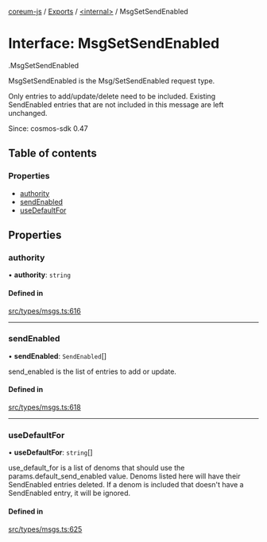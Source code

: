 [coreum-js](../README.md) / [Exports](../modules.md) / [<internal\>](../modules/internal_.md) / MsgSetSendEnabled

# Interface: MsgSetSendEnabled

[<internal>](../modules/internal_.md).MsgSetSendEnabled

MsgSetSendEnabled is the Msg/SetSendEnabled request type.

Only entries to add/update/delete need to be included.
Existing SendEnabled entries that are not included in this
message are left unchanged.

Since: cosmos-sdk 0.47

## Table of contents

### Properties

- [authority](internal_.MsgSetSendEnabled.md#authority)
- [sendEnabled](internal_.MsgSetSendEnabled.md#sendenabled)
- [useDefaultFor](internal_.MsgSetSendEnabled.md#usedefaultfor)

## Properties

### authority

• **authority**: `string`

#### Defined in

[src/types/msgs.ts:616](https://github.com/PyramydLabs/coreum-js/blob/1b17c7f/src/types/msgs.ts#L616)

___

### sendEnabled

• **sendEnabled**: `SendEnabled`[]

send_enabled is the list of entries to add or update.

#### Defined in

[src/types/msgs.ts:618](https://github.com/PyramydLabs/coreum-js/blob/1b17c7f/src/types/msgs.ts#L618)

___

### useDefaultFor

• **useDefaultFor**: `string`[]

use_default_for is a list of denoms that should use the params.default_send_enabled value.
Denoms listed here will have their SendEnabled entries deleted.
If a denom is included that doesn't have a SendEnabled entry,
it will be ignored.

#### Defined in

[src/types/msgs.ts:625](https://github.com/PyramydLabs/coreum-js/blob/1b17c7f/src/types/msgs.ts#L625)
